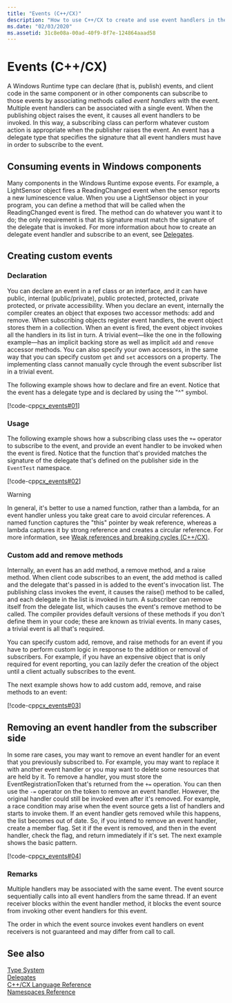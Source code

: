 ```yaml
---
title: "Events (C++/CX)"
description: "How to use C++/CX to create and use event handlers in the Windows Runtime."
ms.date: "02/03/2020"
ms.assetid: 31c8e08a-00ad-40f9-8f7e-124864aaad58
---
```

# Events (C++/CX)

A Windows Runtime type can declare (that is, publish) events, and client code in the same component or in other components can subscribe to those events by associating methods called *event handlers* with the event. Multiple event handlers can be associated with a single event. When the publishing object raises the event, it causes all event handlers to be invoked. In this way, a subscribing class can perform whatever custom action is appropriate when the publisher raises the event. An event has a delegate type that specifies the signature that all event handlers must have in order to subscribe to the event.

## Consuming events in Windows components

Many components in the Windows Runtime expose events. For example, a LightSensor object fires a ReadingChanged event when the sensor reports a new luminescence value. When you use a LightSensor object in your program, you can define a method that will be called when the ReadingChanged event is fired. The method can do whatever you want it to do; the only requirement is that its signature must match the signature of the delegate that is invoked. For more information about how to create an delegate event handler and subscribe to an event, see [Delegates](../cppcx/delegates-c-cx.md).

## Creating custom events

### Declaration

You can declare an event in a ref class or an interface, and it can have public, internal (public/private), public protected, protected, private protected, or private accessibility. When you declare an event, internally the compiler creates an object that exposes two accessor methods: add and remove. When subscribing objects register event handlers, the event object stores them in a collection. When an event is fired, the event object invokes all the handlers in its list in turn. A trivial event—like the one in the following example—has an implicit backing store as well as implicit `add` and `remove` accessor methods. You can also specify your own accessors, in the same way that you can specify custom `get` and `set` accessors on a property.  The implementing class cannot manually cycle through the event subscriber list in a trivial event.

The following example shows how to declare and fire an event. Notice that the event has a delegate type and is declared by using the "^" symbol.

[!code-cpp[cx_events#01](../cppcx/codesnippet/CPP/cx_events/class1.h#01)]

### Usage

The following example shows how a subscribing class uses the `+=` operator to subscribe to the event, and provide an event handler to be invoked when the event is fired. Notice that the function that's provided matches the signature of the delegate that's defined on the publisher side in the `EventTest` namespace.

[!code-cpp[cx_events#02](../cppcx/codesnippet/CPP/eventsupportinvs/eventclientclass.h#02)]

> [!WARNING]
> In general, it's better to use a named function, rather than a lambda, for an event handler unless you take great care to avoid circular references. A named function captures the "this" pointer by weak reference, whereas a lambda captures it by strong reference and creates a circular reference. For more information, see [Weak references and breaking cycles (C++/CX)](../cppcx/weak-references-and-breaking-cycles-c-cx.md).

### Custom add and remove methods

Internally, an event has an add method, a remove method, and a raise method. When client code subscribes to an event, the add method is called and the delegate that's passed in is added to the event's invocation list. The publishing class invokes the event, it causes the raise() method to be called, and each delegate in the list is invoked in turn. A subscriber can remove itself from the delegate list, which causes the event's remove method to be called. The compiler provides default versions of these methods if you don't define them in your code; these are known as trivial events. In many cases, a trivial event is all that's required.

You can specify custom add, remove, and raise methods for an event if you have to perform custom logic in response to the addition or removal of subscribers. For example, if you have an expensive object that is only required for event reporting, you can lazily defer the creation of the object until a client actually subscribes to the event.

The next example shows how to add custom add, remove, and raise methods to an event:

[!code-cpp[cx_events#03](../cppcx/codesnippet/CPP/cx_events/class1.h#03)]

## Removing an event handler from the subscriber side

In some rare cases, you may want to remove an event handler for an event that you previously subscribed to. For example, you may want to replace it with another event handler or you may want to delete some resources that are held by it. To remove a handler, you must store the EventRegistrationToken that's returned from the `+=` operation. You can then use the `-=` operator on the token to remove an event handler.  However, the original handler could still be invoked even after it's removed. For example, a race condition may arise when the event source gets a list of handlers and starts to invoke them. If an event handler gets removed while this happens, the list becomes out of date. So, if you intend to remove an event handler, create a member flag. Set it if the event is removed, and then in the event handler, check the flag, and return immediately if it's set. The next example shows the basic pattern.

[!code-cpp[cx_events#04](../cppcx/codesnippet/CPP/eventsupportinvs/eventclientclass.h#04)]

### Remarks

Multiple handlers may be associated with the same event. The event source sequentially calls into all event handlers from the same thread. If an event receiver blocks within the event handler method, it blocks the event source from invoking other event handlers for this event.

The order in which the event source invokes event handlers on event receivers is not guaranteed and may differ from call to call.

## See also

[Type System](../cppcx/type-system-c-cx.md)<br/>
[Delegates](../cppcx/delegates-c-cx.md)<br/>
[C++/CX Language Reference](../cppcx/visual-c-language-reference-c-cx.md)<br/>
[Namespaces Reference](../cppcx/namespaces-reference-c-cx.md)
